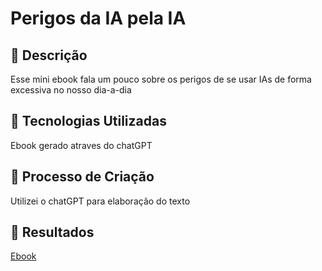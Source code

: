 # Perigos da IA pela IA

## 📒 Descrição
Esse mini ebook fala um pouco sobre os perigos de se usar IAs de forma excessiva no nosso dia-a-dia

## 🤖 Tecnologias Utilizadas
Ebook gerado atraves do chatGPT

## 🧐 Processo de Criação
Utilizei o chatGPT para elaboração do texto

## 🚀 Resultados
[Ebook](https://github.com/KraXatu/dio-IA/edit/main/exemplos/E-BOOK.md)

